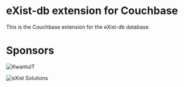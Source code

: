 # eXist-db extension for Couchbase

This is the Couchbase extension for the eXist-db database. 


# Sponsors

![KwantuIT](http://www.kwantu.net/dbdata/10004/workspace/10004-10002/app/resources/images/kwantu_logo.png)

![eXist Solutions](http://www.betterform.de/images/existsolutions-logo.png)
